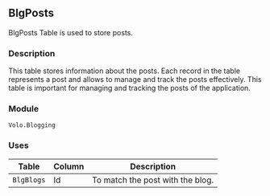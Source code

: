 ## BlgPosts

BlgPosts Table is used to store posts.

### Description

This table stores information about the posts. Each record in the table represents a post and allows to manage and track the posts effectively. This table is important for managing and tracking the posts of the application.

### Module

`Volo.Blogging`

### Uses

| Table | Column | Description |
| --- | --- | --- |
| `BlgBlogs` | Id | To match the post with the blog. |